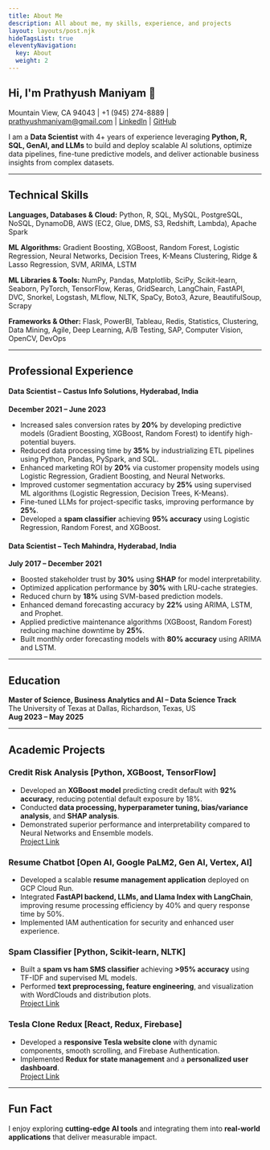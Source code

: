 ```yaml
---
title: About Me
description: All about me, my skills, experience, and projects
layout: layouts/post.njk
hideTagsList: true
eleventyNavigation:
  key: About
  weight: 2
---
```


## Hi, I'm Prathyush Maniyam 👋

Mountain View, CA 94043 | +1 (945) 274-8889 | prathyushmaniyam@gmail.com | [LinkedIn](https://www.linkedin.com/in/prathyushmaniyam) | [GitHub](https://github.com/pratzzeee)

I am a **Data Scientist** with 4+ years of experience leveraging **Python, R, SQL, GenAI, and LLMs** to build and deploy scalable AI solutions, optimize data pipelines, fine-tune predictive models, and deliver actionable business insights from complex datasets.

---

## Technical Skills

**Languages, Databases & Cloud:** Python, R, SQL, MySQL, PostgreSQL, NoSQL, DynamoDB, AWS (EC2, Glue, DMS, S3, Redshift, Lambda), Apache Spark  

**ML Algorithms:** Gradient Boosting, XGBoost, Random Forest, Logistic Regression, Neural Networks, Decision Trees, K-Means Clustering, Ridge & Lasso Regression, SVM, ARIMA, LSTM  

**ML Libraries & Tools:** NumPy, Pandas, Matplotlib, SciPy, Scikit-learn, Seaborn, PyTorch, TensorFlow, Keras, GridSearch, LangChain, FastAPI, DVC, Snorkel, Logstash, MLflow, NLTK, SpaCy, Boto3, Azure, BeautifulSoup, Scrapy  

**Frameworks & Other:** Flask, PowerBI, Tableau, Redis, Statistics, Clustering, Data Mining, Agile, Deep Learning, A/B Testing, SAP, Computer Vision, OpenCV, DevOps

---

## Professional Experience

#### Data Scientist – Castus Info Solutions, Hyderabad, India  
**December 2021 – June 2023**  
- Increased sales conversion rates by **20%** by developing predictive models (Gradient Boosting, XGBoost, Random Forest) to identify high-potential buyers.  
- Reduced data processing time by **35%** by industrializing ETL pipelines using Python, Pandas, PySpark, and SQL.  
- Enhanced marketing ROI by **20%** via customer propensity models using Logistic Regression, Gradient Boosting, and Neural Networks.  
- Improved customer segmentation accuracy by **25%** using supervised ML algorithms (Logistic Regression, Decision Trees, K-Means).  
- Fine-tuned LLMs for project-specific tasks, improving performance by **25%**.  
- Developed a **spam classifier** achieving **95% accuracy** using Logistic Regression, Random Forest, and XGBoost.  

#### Data Scientist – Tech Mahindra, Hyderabad, India  
**July 2017 – December 2021**  
- Boosted stakeholder trust by **30%** using **SHAP** for model interpretability.  
- Optimized application performance by **30%** with LRU-cache strategies.  
- Reduced churn by **18%** using SVM-based prediction models.  
- Enhanced demand forecasting accuracy by **22%** using ARIMA, LSTM, and Prophet.  
- Applied predictive maintenance algorithms (XGBoost, Random Forest) reducing machine downtime by **25%**.  
- Built monthly order forecasting models with **80% accuracy** using ARIMA and LSTM.

---

## Education

**Master of Science, Business Analytics and AI – Data Science Track**  
The University of Texas at Dallas, Richardson, Texas, US  
**Aug 2023 – May 2025**

---

## Academic Projects

### Credit Risk Analysis [Python, XGBoost, TensorFlow]  
- Developed an **XGBoost model** predicting credit default with **92% accuracy**, reducing potential default exposure by 18%.  
- Conducted **data processing, hyperparameter tuning, bias/variance analysis**, and **SHAP analysis**.  
- Demonstrated superior performance and interpretability compared to Neural Networks and Ensemble models.  
[Project Link](https://github.com/pratzzeee/creditrisk)

### Resume Chatbot [Open AI, Google PaLM2, Gen AI, Vertex, AI]  
- Developed a scalable **resume management application** deployed on GCP Cloud Run.  
- Integrated **FastAPI backend, LLMs, and Llama Index with LangChain**, improving resume processing efficiency by 40% and query response time by 50%.  
- Implemented IAM authentication for security and enhanced user experience.  

### Spam Classifier [Python, Scikit-learn, NLTK]  
- Built a **spam vs ham SMS classifier** achieving **>95% accuracy** using TF-IDF and supervised ML models.  
- Performed **text preprocessing, feature engineering**, and visualization with WordClouds and distribution plots.  
[Project Link](https://github.com/pratzzeee/sms-spam-classifier)

### Tesla Clone Redux [React, Redux, Firebase]  
- Developed a **responsive Tesla website clone** with dynamic components, smooth scrolling, and Firebase Authentication.  
- Implemented **Redux for state management** and a **personalized user dashboard**.  
[Project Link](https://github.com/pratzzeee/tesla-clone-react-redux)

---

## Fun Fact

I enjoy exploring **cutting-edge AI tools** and integrating them into **real-world applications** that deliver measurable impact.